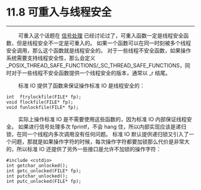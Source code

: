 # 11.8 可重入与线程安全
***

&emsp;&emsp;
可重入这个话题在 [信号处理](../s10/README.md) 已经讨论过了，可重入函数一定是线程安全函数，但是线程安全不一定是可重入的。
如果一个函数可以在同一时刻被多个线程安全调用，那么这个函数就是线程安全的。
对于一些线程不安全函数，如果操作系统需要支持线程安全性，那么会定义 \_POSIX\_THREAD\_SAFE\_FUNCTIONS/\_SC\_THREAD\_SAFE\_FUNCTIONS，同时对于一些线程不安全函数提供一个线程安全的版本，通常以 \_r 结尾。

&emsp;&emsp;
标准 IO 提供了函数来保证操作标准 IO 是线程安全的：

    int  ftrylockfile(FILE* fp);
    void flockfile(FILE* fp);
    void funlockfile(FILE* fp);
    
&emsp;&emsp;
实际上操作标准 IO 是不需要使用这些函数的，因为标准 IO 内部保证线程安全。
如果进行信号处理多次 fprintf，不会 hang 住，所以内部实现应该是递归锁，在同一个线程内多次调用没有任何问题。
标准 IO 默认提供递归锁又引入了一个问题，那就是如果操作字符的时候，每次操作字符都要加锁那么代价是非常大的，所以标准 IO 还提供了另外一些接口是允许不加锁的操作字符：

    #include <cstdio>
    int getchar_unlocked();
    int getc_unlocked(FILE* fp);
    int putchar_unlocked();
    int putc_unlocked(FILE* fp);